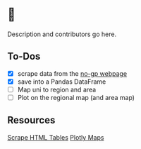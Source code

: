 # 🥑

Description and contributors go here.

## To-Dos

- [x] scrape data from the [no-gp webpage](https://nogreenpassdocenti.wordpress.com/)
- [x] save into a Pandas DataFrame
- [ ] Map uni to region and area
- [ ] Plot on the regional map (and area map)

## Resources

[Scrape HTML Tables](https://towardsdatascience.com/web-scraping-html-tables-with-python-c9baba21059)
[Plotly Maps](https://plotly.com/python/maps/)
